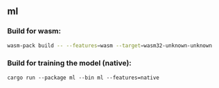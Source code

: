 ## ml

### Build for wasm:
```bash
wasm-pack build -- --features=wasm --target=wasm32-unknown-unknown
```

### Build for training the model (native):
```
cargo run --package ml --bin ml --features=native
```